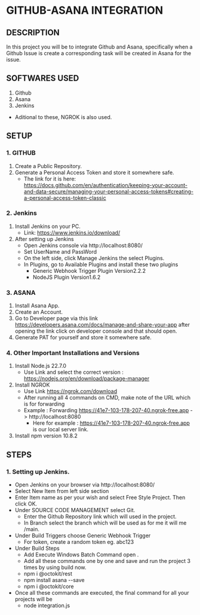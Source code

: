 # GITHUB-ASANA INTEGRATION
## DESCRIPTION
In this project you will be to integrate Github and Asana, specifically when a Github Issue is create a corresponding task will be created in Asana for the issue.

## SOFTWARES USED
1. Github
2. Asana
3. Jenkins
- Aditional to these, NGROK is also used.

## SETUP
### 1. GITHUB
1. Create a Public Repository.
2. Generate a Personal Access Token and store it somewhere safe.
   - The link for it is here: https://docs.github.com/en/authentication/keeping-your-account-and-data-secure/managing-your-personal-access-tokens#creating-a-personal-access-token-classic
### 2. Jenkins
1. Install Jenkins on your PC.
   - Link: https://www.jenkins.io/download/
2. After setting up Jenkins
   - Open Jenkins console via http://localhost:8080/
   - Set UserName and PassWord
   - On the left side, click Manage Jenkins the select Plugins.
   - In Plugins, go to Available Plugins and install these two plugins
     - Generic Webhook Trigger Plugin Version2.2.2
     - NodeJS Plugin Version1.6.2
### 3. ASANA
1. Install Asana App.
2. Create an Account.
3. Go to Developer page via this link https://developers.asana.com/docs/manage-and-share-your-app after opening the link click on developer console and that should open.
4. Generate PAT for yourself and store it somewhere safe.
### 4. Other Important Installations and Versions
1. Install Node.js 22.7.0
   - Use Link and select the correct version : https://nodejs.org/en/download/package-manager
2. Install NGROK
   - Use Link https://ngrok.com/download
   - After running all 4 commands on CMD, make note of the URL which is for forwarding
   - Example : Forwarding                    https://41e7-103-178-207-40.ngrok-free.app -> http://localhost:8080
     - Here for example : https://41e7-103-178-207-40.ngrok-free.app is our local server link.
3. Install npm version 10.8.2
   
## STEPS
### 1. Setting up Jenkins.
* Open Jenkins on your browser via http://localhost:8080/
* Select New Item from left side section
* Enter Item name as per your wish and select Free Style Project. Then click OK.
* Under SOURCE CODE MANAGEMENT select Git.
  - Enter the Github Repository link which will used in the project.
  - In Branch select the branch which will be used as for me it will me /main.
* Under Build Triggers choose Generic Webhook Trigger
  - For token, create a random token eg. abc123
* Under Build Steps
  - Add Execute Windows Batch Command open .
  - Add all these commands one by one and save and run the project 3 times by using build now.
  - npm i @octokit/rest
  - npm install asana --save
  - npm i @octokit/core
* Once all these commands are executed, the final command for all your projects will be
  - node integration.js
    

